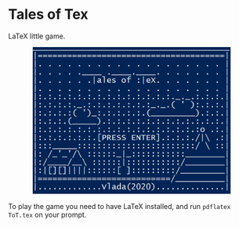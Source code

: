 # Tales of Tex
 LaTeX little game.
 
 <p align="center">
<img src="https://raw.githubusercontent.com/toborochi/Tales-of-Tex/master/screenshot.png" height="300px" />
</p>

To play the game you need to have LaTeX installed, and run ```pdflatex ToT.tex``` on your prompt.
